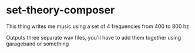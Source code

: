 # set-theory-composer

This thing writes me music using a set of 4 frequencies from 400 to 800 hz

Outputs three separate wav files, you'll have to add them together using garageband or something

